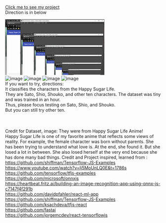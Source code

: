 [Click me to see my project](https://jonathansum.github.io/JavaScriptClassifier/)<br>
Direction is in below<br>

![image](https://raw.githubusercontent.com/JonathanSum/JonathanSum/master/hsl_p1.gif)<br>
![image](https://user-images.githubusercontent.com/21982975/102702864-5fe08800-421c-11eb-9c2c-eaf492c253de.png)
![image](https://user-images.githubusercontent.com/21982975/102702865-640ca580-421c-11eb-8527-3dfc7592d1cb.png)
![image](https://user-images.githubusercontent.com/21982975/102702866-653dd280-421c-11eb-88a2-b308f646fdf8.png)
![image](https://user-images.githubusercontent.com/21982975/102702867-666eff80-421c-11eb-823a-23d9042e6e67.png)<br>
If you want to try, directions:<br>
It classifies the characters from the Happy Sugar Life.<br>
They are Sato, Shio, Shouko, and other ten characters. The dataset was tiny and was trained in an hour.<br>
Thus, please focus testing on Sato, Shio, and Shouko.<br>
But you can still try other ten.<br>
<br>
<br>
<br>
Credit for Dataset, image: They were from Happy Sugar Life Anime!<br> 
Happy Sugar Life is one of my favorite anime that reflects some views of reality. For example, the female character was born without parents. She has been trying to understand what love is. At the end, she found it. But she losed a lot in between. She also losed herself at the very end because she has done many bad things.
Credit and Project inspired, learned from :<br>
https://github.com/shiffman/Tensorflow-JS-Examples<br>
https://www.youtube.com/watch?v=Ij5MoUnLQ0E&t=1786s<br>
https://github.com/tensorflow/tfjs-examples<br>
https://github.com/microsoft/onnxjs<br>
https://heartbeat.fritz.ai/building-an-image-recognition-app-using-onnx-js-c7147f4f291b<br>
https://github.com/davidpfahler/react-ml-app<br>
https://github.com/shiffman/Tensorflow-JS-Examples<br>
https://github.com/ksachdeva/tfjs-react<br>
https://github.com/fastai<br>
https://github.com/jorgemcdev/react-tensorflowjs<br>




